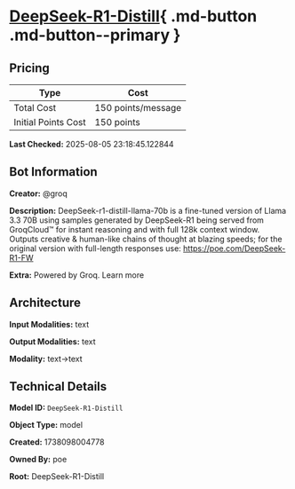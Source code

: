 # [DeepSeek-R1-Distill](https://poe.com/DeepSeek-R1-Distill){ .md-button .md-button--primary }

## Pricing

| Type | Cost |
|------|------|
| Total Cost | 150 points/message |
| Initial Points Cost | 150 points |

**Last Checked:** 2025-08-05 23:18:45.122844


## Bot Information

**Creator:** @groq

**Description:** DeepSeek-r1-distill-llama-70b is a fine-tuned version of Llama 3.3 70B using samples generated by DeepSeek-R1 being served from GroqCloud™ for instant reasoning and with full 128k context window. Outputs creative & human-like chains of thought at blazing speeds; for the original version with full-length responses use: https://poe.com/DeepSeek-R1-FW

**Extra:** Powered by Groq. Learn more


## Architecture

**Input Modalities:** text

**Output Modalities:** text

**Modality:** text->text


## Technical Details

**Model ID:** `DeepSeek-R1-Distill`

**Object Type:** model

**Created:** 1738098004778

**Owned By:** poe

**Root:** DeepSeek-R1-Distill
